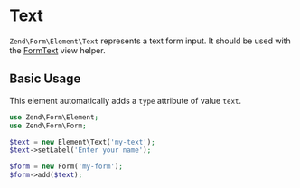 # Text

`Zend\Form\Element\Text` represents a text form input.
It should be used with the [FormText](../helper/form-text.md) view helper.

## Basic Usage

This element automatically adds a `type` attribute of value `text`.

```php
use Zend\Form\Element;
use Zend\Form\Form;

$text = new Element\Text('my-text');
$text->setLabel('Enter your name');

$form = new Form('my-form');
$form->add($text);
```
